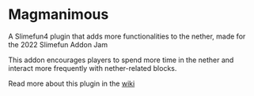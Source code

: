 # Magmanimous
A Slimefun4 plugin that adds more functionalities to the nether, made for the 2022 Slimefun Addon Jam

This addon encourages players to spend more time in the nether and interact more frequently with nether-related blocks.

Read more about this plugin in the [wiki](https://github.com/NCBPFluffyBear/Magmanimous/wiki/Magmanimous-Guide)